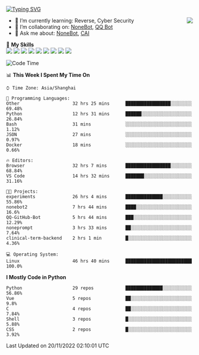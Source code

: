 [![Typing SVG](https://readme-typing-svg.herokuapp.com?size=25&duration=2500&color=8C43EA&vCenter=true&width=200&height=40&lines=Hi+there+%F0%9F%91%8B%F0%9F%8F%BB;I'm+yanyongyu)](https://git.io/typing-svg)

<a href="#">
  <img align="right" src="https://github-readme-stats.vercel.app/api?username=yanyongyu&count_private=true&show_icons=true&bg_color=15,f2f7fd,E0EAFC" />
</a>

- 🌱 I’m currently learning: Reverse, Cyber Security
- 👯 I’m collaborating on: [NoneBot](https://github.com/nonebot), [QQ Bot](https://github.com/Mrs4s/go-cqhttp)
- 💬 Ask me about: [NoneBot](https://github.com/nonebot), [CAI](https://github.com/cscs181/CAI)

🌟 **My Skills**  
![](https://img.shields.io/badge/-Python-3e74a2?style=flat-square&logo=Python&logoColor=fff)
![](https://img.shields.io/badge/-Node.js-339933?style=flat-square&logo=Node.js&logoColor=fff)
![](https://img.shields.io/badge/-Vue-4fc08d?style=flat-square&logo=Vue.js&logoColor=fff)
![](https://img.shields.io/badge/-React-2d98ce?style=flat-square&logo=React&logoColor=fff)
![](https://img.shields.io/badge/-Docker-2496ED?style=flat-square&logo=Docker&logoColor=fff)
![](https://img.shields.io/badge/-Linux-000000?style=flat-square&logo=Linux&logoColor=fff)
![](https://img.shields.io/badge/-MySQL-4479A1?style=flat-square&logo=MySQL&logoColor=fff)
![](https://img.shields.io/badge/-Redis-DC382D?style=flat-square&logo=Redis&logoColor=fff)
![](https://img.shields.io/badge/-MongoDB-47A248?style=flat-square&logo=MongoDB&logoColor=fff)

<!--START_SECTION:waka-->
![Code Time](http://img.shields.io/badge/Code%20Time-3%2C222%20hrs%2040%20mins-blue)

📊 **This Week I Spent My Time On** 

```text
⌚︎ Time Zone: Asia/Shanghai

💬 Programming Languages: 
Other                    32 hrs 25 mins      █████████████████░░░░░░░░   69.48% 
Python                   12 hrs 31 mins      ██████░░░░░░░░░░░░░░░░░░░   26.84% 
Bash                     31 mins             ░░░░░░░░░░░░░░░░░░░░░░░░░   1.12% 
JSON                     27 mins             ░░░░░░░░░░░░░░░░░░░░░░░░░   0.97% 
Docker                   18 mins             ░░░░░░░░░░░░░░░░░░░░░░░░░   0.66%

🔥 Editors: 
Browser                  32 hrs 7 mins       █████████████████░░░░░░░░   68.84% 
VS Code                  14 hrs 32 mins      ███████░░░░░░░░░░░░░░░░░░   31.16%

🐱‍💻 Projects: 
experiments              26 hrs 4 mins       ██████████████░░░░░░░░░░░   55.86% 
nonebot2                 7 hrs 44 mins       ████░░░░░░░░░░░░░░░░░░░░░   16.6% 
QQ-GitHub-Bot            5 hrs 44 mins       ███░░░░░░░░░░░░░░░░░░░░░░   12.29% 
noneprompt               3 hrs 33 mins       ██░░░░░░░░░░░░░░░░░░░░░░░   7.64% 
clinical-term-backend    2 hrs 1 min         █░░░░░░░░░░░░░░░░░░░░░░░░   4.36%

💻 Operating System: 
Linux                    46 hrs 40 mins      █████████████████████████   100.0%

```

**I Mostly Code in Python** 

```text
Python                   29 repos            ██████████████░░░░░░░░░░░   56.86% 
Vue                      5 repos             ██░░░░░░░░░░░░░░░░░░░░░░░   9.8% 
C                        4 repos             ██░░░░░░░░░░░░░░░░░░░░░░░   7.84% 
Shell                    3 repos             █░░░░░░░░░░░░░░░░░░░░░░░░   5.88% 
CSS                      2 repos             █░░░░░░░░░░░░░░░░░░░░░░░░   3.92%

```



 Last Updated on 20/11/2022 02:10:01 UTC
<!--END_SECTION:waka-->
